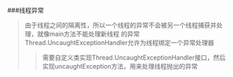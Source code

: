 ###线程异常
>由于线程之间的隔离性，所以一个线程的异常不会被另一个线程捕获并处理，就像main方法不能处理新线程 的异常
>Thread.UncaughtExceptionHandler允许为线程绑定一个异常处理器
>>需要自定义类实现Thread.UncaughtExceptionHandler接口，然后实现uncaughtException方法，用来处理线程抛出的异常